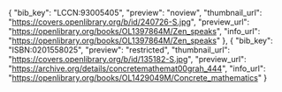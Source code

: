 {
 "bib_key": "LCCN:93005405",
 "preview": "noview", "thumbnail_url": "https://covers.openlibrary.org/b/id/240726-S.jpg",
 "preview_url": "https://openlibrary.org/books/OL1397864M/Zen_speaks",
 "info_url": "https://openlibrary.org/books/OL1397864M/Zen_speaks"
},
{
 "bib_key": "ISBN:0201558025",
 "preview": "restricted",
 "thumbnail_url": "https://covers.openlibrary.org/b/id/135182-S.jpg",
 "preview_url": "https://archive.org/details/concretemathemat00grah_444",
 "info_url": "https://openlibrary.org/books/OL1429049M/Concrete_mathematics"
}
